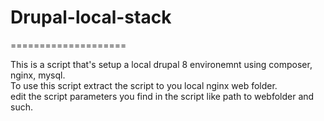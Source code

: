 # Drupal-local-stack
====================

This is a script that's setup a local drupal 8 environemnt using composer, nginx, mysql.    
To use this script extract the script to you local nginx web folder.    
edit the script parameters you find in the script like path to webfolder and such.



